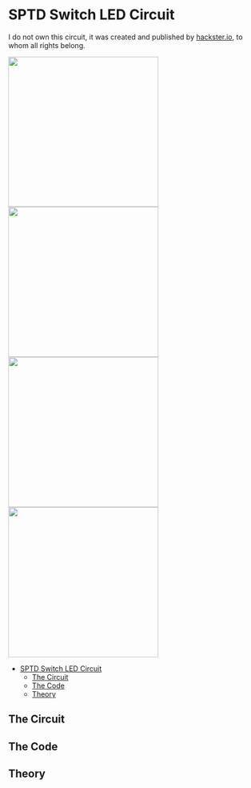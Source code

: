 # SPTD Switch LED Circuit

I do not own this circuit, it was created and published by [hackster.io](https://www.hackster.io/Ayeon0122/reading-a-spdt-switch-c43547), to whom all rights belong.

<img src='./IMG_9729.png' width='300'/>
<img src='./IMG_9730.png' width='300'/>
<img src='./IMG_9731.png' width='300'/>
<img src='./IMG_9732.png' width='300'/>

- [SPTD Switch LED Circuit](#sptd-switch-led-circuit)
  - [The Circuit](#the-circuit)
  - [The Code](#the-code)
  - [Theory](#theory)

## The Circuit

## The Code

## Theory
